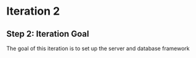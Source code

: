# Iteration 2

## Step 2: Iteration Goal

The goal of this iteration is to set up the server and database framework
